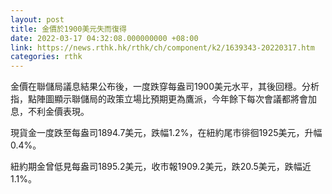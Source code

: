 ```yaml
---
layout: post
title: 金價於1900美元失而復得
date: 2022-03-17 04:32:08.000000000 +08:00
link: https://news.rthk.hk/rthk/ch/component/k2/1639343-20220317.htm
categories: rthk
---
```


金價在聯儲局議息結果公布後，一度跌穿每盎司1900美元水平，其後回穩。分析指，點陣圖顯示聯儲局的政策立場比預期更為鷹派，今年餘下每次會議都將會加息，不利金價表現。

現貨金一度跌至每盎司1894.7美元，跌幅1.2%，在紐約尾市徘徊1925美元，升幅0.4%。

紐約期金曾低見每盎司1895.2美元，收市報1909.2美元，跌20.5美元，跌幅近1.1%。
